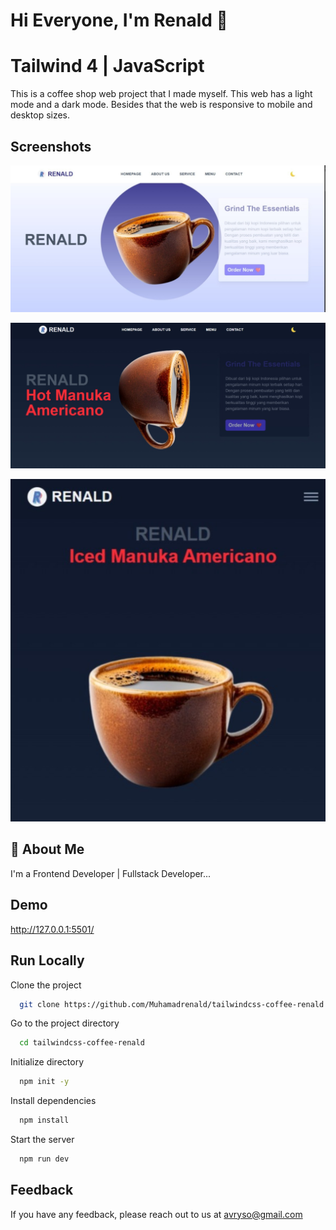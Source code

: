 # Hi Everyone, I'm Renald 👋

# Tailwind 4 | JavaScript

This is a coffee shop web project that I made myself. This web has a light mode and a dark mode. Besides that the web is responsive to mobile and desktop sizes.

## Screenshots

![App Screenshot](./img/light-mode.jpeg)

![App Screenshot](./img/dark-mode.jpeg)

![App Screenshot](./img/mobile-dark.jpeg)

## 🚀 About Me

I'm a Frontend Developer | Fullstack Developer...

## Demo

http://127.0.0.1:5501/

## Run Locally

Clone the project

```bash
  git clone https://github.com/Muhamadrenald/tailwindcss-coffee-renald.git
```

Go to the project directory

```bash
  cd tailwindcss-coffee-renald
```

Initialize directory

```bash
  npm init -y
```

Install dependencies

```bash
  npm install
```

Start the server

```bash
  npm run dev
```

## Feedback

If you have any feedback, please reach out to us at avryso@gmail.com
